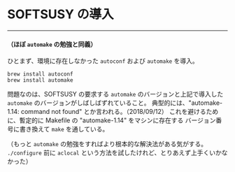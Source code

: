 # SOFTSUSY の導入 #

-------------------------------------------------------------------------------

#### （ほぼ `automake` の勉強と同義） ####

ひとまず、環境に存在しなかった `autoconf` および `automake` を導入。

``` shell
brew install autoconf
brew install automake
```

問題なのは、SOFTSUSY の要求する `automake` のバージョンと上記で導入した
`automake` のバージョンがしばしばずれていること。
典型的には、"automake-1.14: command not found" とか言われる。（2018/09/12）
これを避けるために、暫定的に Makefile の "automake-1.14" をマシンに存在する
バージョン番号に書き換えて `make` を通している。

（もっと `automake` の勉強をすればより根本的な解決法がある気がする。
`./configure` 前に `aclocal` という方法を試したけれど、とりあえず上手くいかなかった）
